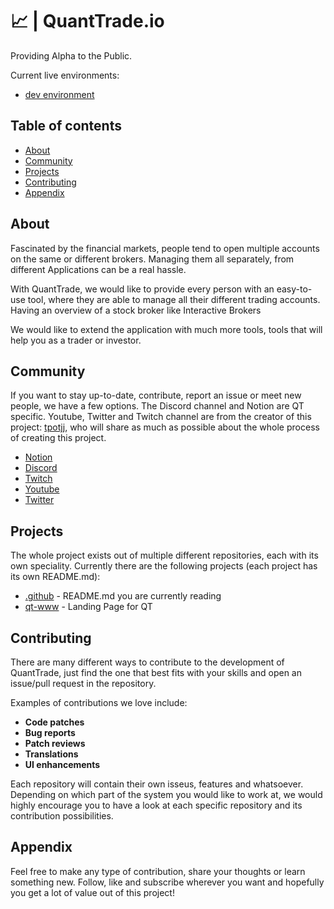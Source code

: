 # 📈 | QuantTrade.io

Providing Alpha to the Public.

Current live environments:
- [dev environment](https://dev.quanttrade.io)

## Table of contents

- [About](#about)
- [Community](#community)
- [Projects](#projects)
- [Contributing](#contributing)
- [Appendix](#appendix)

## About
Fascinated by the financial markets, people tend to open multiple accounts on the same or different brokers. 
Managing them all separately, from different Applications can be a real hassle.

With QuantTrade, we would like to provide every person with an easy-to-use tool, where they are able to manage all their different trading accounts. 
Having an overview of a stock broker like Interactive Brokers

We would like to extend the application with much more tools, tools that will help you as a trader or investor.

## Community
If you want to stay up-to-date, contribute, report an issue or meet new people, we have a few options.
The Discord channel and Notion are QT specific.
Youtube, Twitter and Twitch channel are from the creator of this project: [tpotjj](https://github.com/tpotjj), who will share as much as possible about the whole process of creating this project.
* [Notion](https://painted-agenda-a1c.notion.site/MVP-1-92144ca0ef2a456d952cc618bfea0a0f)
* [Discord](https://discord.gg/ScBc9ee3mx)
* [Twitch](https://www.twitch.tv/tpotjj)
* [Youtube](https://www.youtube.com/channel/UCSBbWhPHNiIs8VgLzW3s-Bg)
* [Twitter](https://twitter.com/tpotjj)

## Projects
The whole project exists out of multiple different repositories, each with its own speciality.
Currently there are the following projects (each project has its own README.md):
* [.github](https://github.com/QuantTrade-io/.github) - README.md you are currently reading 
* [qt-www](https://github.com/QuantTrade-io/qt-www) - Landing Page for QT


## Contributing
There are many different ways to contribute to the development of QuantTrade, just find the one that best fits with your skills and open an issue/pull request in the repository.

Examples of contributions we love include:

- **Code patches**
- **Bug reports**
- **Patch reviews**
- **Translations**
- **UI enhancements**

Each repository will contain their own isseus, features and whatsoever. Depending on which part of the system you would like to work at,
we would highly encourage you to have a look at each specific repository and its contribution possibilities.

## Appendix
Feel free to make any type of contribution, share your thoughts or learn something new.
Follow, like and subscribe wherever you want and hopefully you get a lot of value out of this project!

